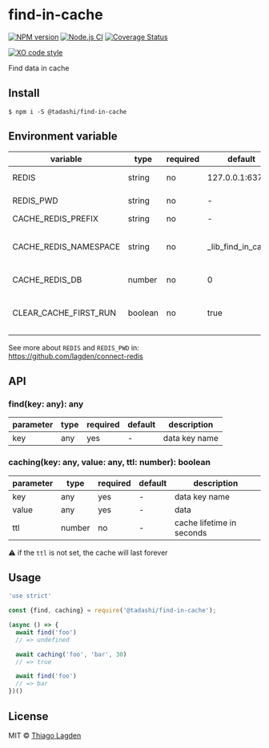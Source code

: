 # find-in-cache

[![NPM version][npm-img]][npm]
[![Node.js CI][ci-img]][ci]
[![Coverage Status][coveralls-img]][coveralls]

[![XO code style][xo-img]][xo]

[npm-img]:         https://img.shields.io/npm/v/@tadashi/find-in-cache.svg
[npm]:             https://www.npmjs.com/package/@tadashi/find-in-cache
[ci-img]:          https://github.com/lagden/find-in-cache/workflows/Node.js%20CI/badge.svg
[ci]:              https://github.com/lagden/find-in-cache/actions?query=workflow%3A%22Node.js+CI%22
[coveralls-img]:   https://coveralls.io/repos/github/lagden/find-in-cache/badge.svg?branch=master
[coveralls]:       https://coveralls.io/github/lagden/find-in-cache?branch=master
[xo-img]:          https://img.shields.io/badge/code_style-XO-5ed9c7.svg
[xo]:              https://github.com/sindresorhus/xo


Find data in cache


## Install

```
$ npm i -S @tadashi/find-in-cache
```

## Environment variable

variable              | type     | required    | default                | description
--------              | -------- | ----------- | --------------         | ------------
REDIS                 | string   | no          | 127.0.0.1:6379         | Addresses to connect
REDIS_PWD             | string   | no          | -                      | Redis password
CACHE_REDIS_PREFIX    | string   | no          | -                      | Key prefix
CACHE_REDIS_NAMESPACE | string   | no          | \_lib\_find\_in\_cache | Avoid conflicts between caches
CACHE_REDIS_DB        | number   | no          | 0                      | Number of database
CLEAR_CACHE_FIRST_RUN | boolean  | no          | true                   | Clear cache when app is started

See more about `REDIS` and `REDIS_PWD` in:  
https://github.com/lagden/connect-redis


## API

### find(key: any): any

parameter   | type     | required    | default     | description
--------    | -------- | ----------- | ----------- | ------------
key         | any      | yes         | -           | data key name


### caching(key: any, value: any, ttl: number): boolean

parameter   | type     | required    | default     | description
--------    | -------- | ----------- | ----------- | ------------
key         | any      | yes         | -           | data key name
value       | any      | yes         | -           | data
ttl         | number   | no          | -           | cache lifetime in seconds


⚠️ if the `ttl` is not set, the cache will last forever


## Usage

```js
'use strict'

const {find, caching} = require('@tadashi/find-in-cache');

(async () => {
  await find('foo')
  // => undefined

  await caching('foo', 'bar', 30)
  // => true

  await find('foo')
  // => bar
})()
```


## License

MIT © [Thiago Lagden](https://github.com/lagden)
